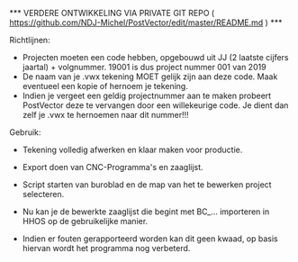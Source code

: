 *** VERDERE ONTWIKKELING VIA PRIVATE GIT REPO ( https://github.com/NDJ-Michel/PostVector/edit/master/README.md ) ***

Richtlijnen:
- Projecten moeten een code hebben, opgebouwd uit JJ (2 laatste cijfers jaartal) + volgnummer.
    19001 is dus project nummer 001 van 2019
- De naam van je .vwx tekening MOET gelijk zijn aan deze code. Maak eventueel een kopie of hernoem je tekening.
- Indien je vergeet een geldig projectnummer aan te maken probeert PostVector deze te vervangen door een willekeurige code.
    Je dient dan zelf je .vwx te hernoemen naar dit nummer!!!

Gebruik:
- Tekening volledig afwerken en klaar maken voor productie.

- Export doen van CNC-Programma's en zaaglijst.

- Script starten van buroblad en de map van het te bewerken project selecteren.

- Nu kan je de bewerkte zaaglijst die begint met BC_... importeren in HHOS op de gebruikelijke manier.

- Indien er fouten gerapporteerd worden kan dit geen kwaad, op basis hiervan wordt het programma nog verbeterd.
